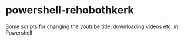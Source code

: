 # powershell-rehobothkerk
Some scripts for changing the youtube title, downloading videos etc. in Powershell
